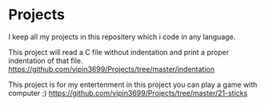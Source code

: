 # Projects
I keep all my projects in this repositery which i code in any language.

This project will read a C file without indentation and print a proper indentation of that file.
https://github.com/vipin3699/Projects/tree/master/indentation

This project is for my entertenment in this project you can play a game with computer ;)
https://github.com/vipin3699/Projects/tree/master/21-sticks
